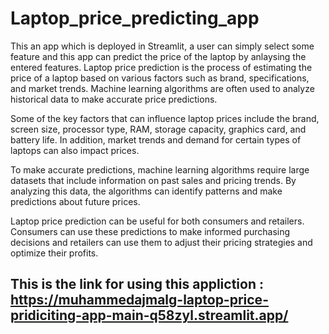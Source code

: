 # Laptop_price_predicting_app
This an app which is deployed in Streamlit, a user can simply select some feature and this app can predict the price of the laptop by anlaysing the entered features.
Laptop price prediction is the process of estimating the price of a laptop based on various factors such as brand, specifications, and market trends. Machine learning algorithms are often used to analyze historical data to make accurate price predictions.

Some of the key factors that can influence laptop prices include the brand, screen size, processor type, RAM, storage capacity, graphics card, and battery life. In addition, market trends and demand for certain types of laptops can also impact prices.

To make accurate predictions, machine learning algorithms require large datasets that include information on past sales and pricing trends. By analyzing this data, the algorithms can identify patterns and make predictions about future prices.

Laptop price prediction can be useful for both consumers and retailers. Consumers can use these predictions to make informed purchasing decisions and retailers can use them to adjust their pricing strategies and optimize their profits.

## This is the link for using this appliction : https://muhammedajmalg-laptop-price-pridiciting-app-main-q58zyl.streamlit.app/

